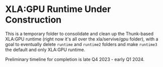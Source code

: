 # XLA:GPU Runtime Under Construction

This is a temporary folder to consolidate and clean up the Thunk-based XLA:GPU
runtime (right now it's all over the xla/servive/gpu folder), with a goal to
eventually delete `runtime` and `runtime2` folders and make `runtime3` the
default and only XLA:GPU runtime.

Preliminary timeline for completion is late Q4 2023 - early Q1 2024.
